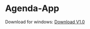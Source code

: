 # Agenda-App

Download for windows: [Download V1.0](https://github.com/mameeewin/Agenda-Application/releases/download/v1.0/AgendaApplicationV1.0.zip)
